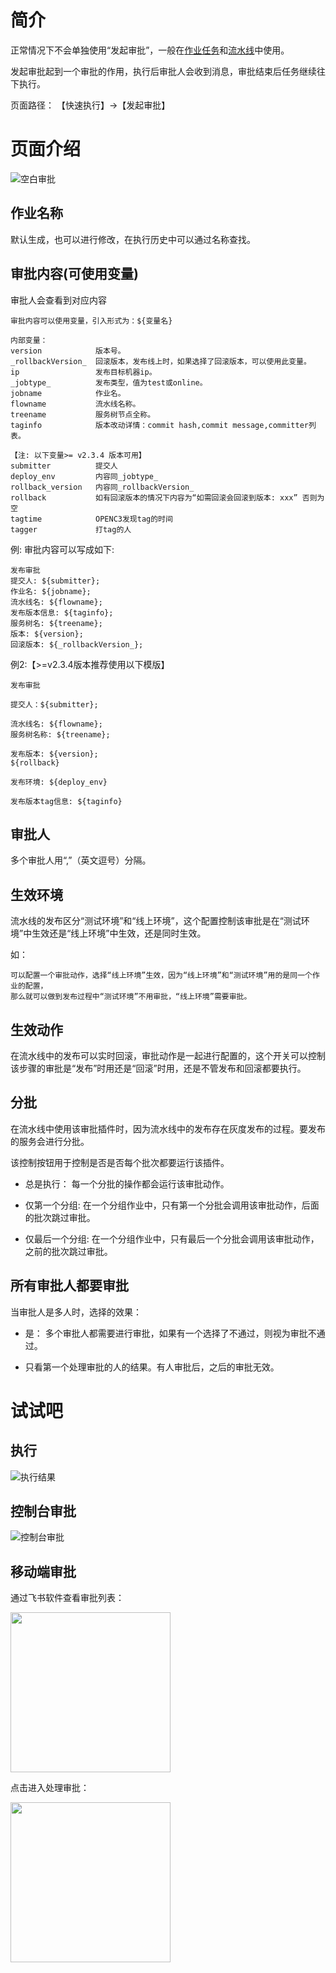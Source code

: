 # 简介

正常情况下不会单独使用“发起审批”，一般在[作业任务](/作业任务/README.md)和[流水线](/流水线/README.md)中使用。

发起审批起到一个审批的作用，执行后审批人会收到消息，审批结束后任务继续往下执行。

页面路径： 【快速执行】->【发起审批】

# 页面介绍

![空白审批](/发起审批/images/空白审批.png)

## 作业名称

默认生成，也可以进行修改，在执行历史中可以通过名称查找。

## 审批内容(可使用变量)

审批人会查看到对应内容
```
审批内容可以使用变量，引入形式为：${变量名}

内部变量：
version            版本号。
_rollbackVersion_  回滚版本，发布线上时，如果选择了回滚版本，可以使用此变量。
ip                 发布目标机器ip。
_jobtype_          发布类型，值为test或online。
jobname            作业名。
flowname           流水线名称。
treename           服务树节点全称。
taginfo            版本改动详情：commit hash,commit message,committer列表。

【注: 以下变量>= v2.3.4 版本可用】
submitter          提交人
deploy_env         内容同_jobtype_
rollback_version   内容同_rollbackVersion_
rollback           如有回滚版本的情况下内容为“如需回滚会回滚到版本: xxx” 否则为空
tagtime            OPENC3发现tag的时间
tagger             打tag的人
```

例:
审批内容可以写成如下:
```
发布审批
提交人: ${submitter};
作业名: ${jobname};
流水线名: ${flowname};
发布版本信息: ${taginfo};
服务树名: ${treename};
版本: ${version};
回滚版本: ${_rollbackVersion_};
```

例2:【>=v2.3.4版本推荐使用以下模版】
```
发布审批

提交人：${submitter};

流水线名: ${flowname};
服务树名称: ${treename};

发布版本: ${version};
${rollback}

发布环境: ${deploy_env}

发布版本tag信息: ${taginfo}

```
## 审批人

多个审批人用“,”（英文逗号）分隔。

## 生效环境

流水线的发布区分“测试环境”和“线上环境”，这个配置控制该审批是在“测试环境”中生效还是“线上环境”中生效，还是同时生效。

如：
```
可以配置一个审批动作，选择“线上环境”生效，因为“线上环境”和“测试环境”用的是同一个作业的配置，
那么就可以做到发布过程中“测试环境”不用审批，“线上环境”需要审批。
```
## 生效动作

在流水线中的发布可以实时回滚，审批动作是一起进行配置的，这个开关可以控制该步骤的审批是“发布”时用还是“回滚”时用，还是不管发布和回滚都要执行。

## 分批

在流水线中使用该审批插件时，因为流水线中的发布存在灰度发布的过程。要发布的服务会进行分批。

该控制按钮用于控制是否是否每个批次都要运行该插件。

* 总是执行： 每一个分批的操作都会运行该审批动作。

* 仅第一个分组: 在一个分组作业中，只有第一个分批会调用该审批动作，后面的批次跳过审批。

* 仅最后一个分组: 在一个分组作业中，只有最后一个分批会调用该审批动作，之前的批次跳过审批。

## 所有审批人都要审批

当审批人是多人时，选择的效果：

* 是： 多个审批人都需要进行审批，如果有一个选择了不通过，则视为审批不通过。

* 只看第一个处理审批的人的结果。有人审批后，之后的审批无效。

# 试试吧

## 执行

![执行结果](/发起审批/images/执行结果.png)

## 控制台审批

![控制台审批](/发起审批/images/控制台审批.png)

## 移动端审批

通过飞书软件查看审批列表：

<img src="/发起审批/images/移动端审批列表.jpg" width=256 />

点击进入处理审批：

<img src="/发起审批/images/移动端审批.jpg" width=256 />
